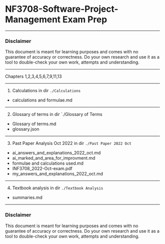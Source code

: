 # NF3708-Software-Project-Management Exam Prep

---

### Disclaimer

This document is meant for learning purposes and comes with no guarantee of accuracy or correctness. Do your own research and use it as a tool to double-check your own work, attempts and understanding.

---

Chapters 1,2,3,4,5,6,7,9,11,13

---

1. Calculations in dir `./Calculations`
 - calculations and formulae.md

---

2. Glossary of terms in dir `./Glossary of Terms
 - Glossary of terms.md
 - glossary.json

---

3. Past Paper Analysis Oct 2022 in dir `./Past Paper 2022 Oct`
 - ai_answers_and_explanations_2022_oct.md
 - ai_marked_and_area_for_improvment.md
 - formulae and calculations used.md
 - INF3708_2022-Oct-exam.pdf
 - my_answers_and_explanations_2022_oct.md

---

4. Textbook analysis in dir `./Textbook Analysis`
 - summaries.md

---
### Disclaimer

This document is meant for learning purposes and comes with no guarantee of accuracy or correctness. Do your own research and use it as a tool to double-check your own work, attempts and understanding.

